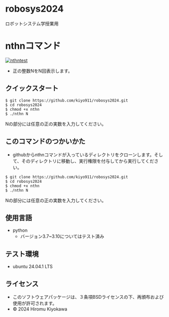 # robosys2024
ロボットシステム学授業用


# nthnコマンド
[![nthntest](https://github.com/kiyo911/robosys2024/actions/workflows/nthntest.yml/badge.svg)](https://github.com/kiyo911/robosys2024/actions/workflows/nthntest.yml)

- 正の整数NをN回表示します。

## クイックスタート

```
$ git clone https://github.com/kiyo911/robosys2024.git
$ cd robosys2024
$ chmod +x nthn
$ ./nthn N
```

Nの部分には任意の正の実数を入力してください。



## このコマンドのつかいかた
- githubからnthnコマンドが入っているディレクトリをクローンします。そして、そのディレクトリに移動し、実行権限を付与してから実行してください。
```
$ git clone https://github.com/kiyo911/robosys2024.git
$ cd robosys2024
$ chmod +x nthn
$ ./nthn N
```
Nの部分には任意の正の実数を入力してください。

## 使用言語
- python
  - バージョン3.7~3.10についてはテスト済み

## テスト環境
- ubuntu 24.04.1 LTS

## ライセンス
- このソフトウェアパッケージは、３条項BSDライセンスの下、再頒布および使用が許可されます。
- ©️ 2024 Hiromu Kiyokawa

